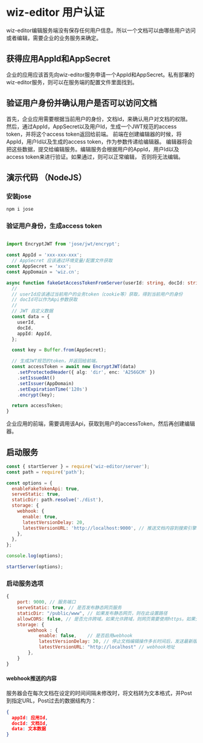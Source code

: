 # wiz-editor 用户认证

wiz-editor编辑服务端没有保存任何用户信息。所以一个文档可以由哪些用户访问或者编辑，需要企业的业务服务来确定。

## 获得应用AppId和AppSecret

企业的应用应该首先向wiz-editor服务申请一个AppId和AppSecret。私有部署的wiz-editor服务，则可以在服务端的配置文件里面找到。

## 验证用户身份并确认用户是否可以访问文档

首先，企业应用需要根据当前用户的身份，文档Id，来确认用户对文档的权限。
然后，通过AppId，AppSecret以及用户Id，生成一个JWT规范的access token，并将这个access token返回给前端。
前端在创建编辑器的时候，将AppId，用户Id以及生成的access token，作为参数传递给编辑器。
编辑器将会把这些数据，提交给编辑服务。编辑服务会根据用户的AppId，用户Id以及access token来进行验证。如果通过，则可以正常编辑，
否则将无法编辑。

## 演示代码 （NodeJS）

### 安装jose

```sh
npm i jose
```

### 验证用户身份，生成access token

```ts

import EncryptJWT from 'jose/jwt/encrypt';

const AppId = 'xxx-xxx-xxx';
  // AppSecret 应该通过环境变量/配置文件获取
const AppSecret = 'xxx';
const AppDomain = 'wiz.cn';

async function fakeGetAccessTokenFromServer(userId: string, docId: string): Promise<string> {
  //
  // userId应该通过当前用户的业务token（cookie等）获取，得到当前用户的身份
  // docId可以作为Api参数获取
  //
  // JWT 自定义数据
  const data = {
    userId,
    docId,
    appId: AppId,
  };

  const key = Buffer.from(AppSecret);

  // 生成JWT规范的token，并返回给前端。
  const accessToken = await new EncryptJWT(data)
    .setProtectedHeader({ alg: 'dir', enc: 'A256GCM' })
    .setIssuedAt()
    .setIssuer(AppDomain)
    .setExpirationTime('120s')
    .encrypt(key);

  return accessToken;
}
```

企业应用的前端，需要调用该Api，获取到用户的accessToken，然后再创建编辑器。


## 启动服务

```js
const { startServer } = require('wiz-editor/server');
const path = require('path');

const options = {
  enableFakeTokenApi: true,
  serveStatic: true,
  staticDir: path.resolve('./dist'),
  storage: {
    webhook: {
      enable: true,
      latestVersionDelay: 20,
      latestVersionURL: 'http://localhost:9000', // 推送文档内容到搜索引擎
    },
  },
};

console.log(options);

startServer(options);
```

### 启动服务选项

```js
{
    port: 9000, // 服务端口
    serveStatic: true, // 是否发布静态网页服务
    staticDir: "/public/www", // 如果发布静态网页，则在此设置路径
    allowCORS: false, // 是否允许跨域。如果允许跨域，则网页需要使用https。如果无法使用https（例如开发环境），可以使用代理
    storage: {
        webhook : {
            enable: false,    // 是否启用webhook
            latestVersionDelay: 30, // 停止文档编辑操作多长时间后，发送最新版本给webhook地址
            latestVersionURL: "http://localhost" // webhook地址
        },
    }
}
```

#### webhook推送的内容

服务器会在每次文档在设定的时间间隔未修改时，将文档转为文本格式，并Post到指定URL，Post过去的数据结构为：

```json
{
  appId: 应用Id,
  docId: 文档Id,
  data: 文本数据
}
```
